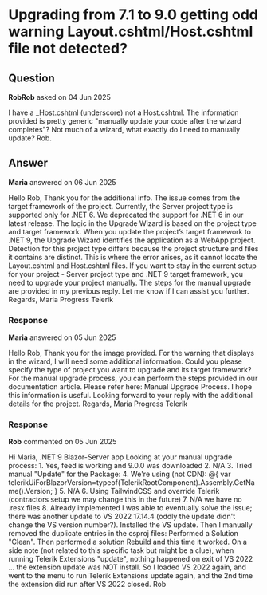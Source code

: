 # Upgrading from 7.1 to 9.0 getting odd warning Layout.cshtml/Host.cshtml file not detected?

## Question

**RobRob** asked on 04 Jun 2025

I have a _Host.cshtml (underscore) not a Host.cshtml. The information provided is pretty generic "manually update your code after the wizard completes"? Not much of a wizard, what exactly do I need to manually update? Rob.

## Answer

**Maria** answered on 06 Jun 2025

Hello Rob, Thank you for the additional info. The issue comes from the target framework of the project. Currently, the Server project type is supported only for .NET 6. We deprecated the support for .NET 6 in our latest release. The logic in the Upgrade Wizard is based on the project type and target framework. When you update the project’s target framework to .NET 9, the Upgrade Wizard identifies the application as a WebApp project. Detection for this project type differs because the project structure and files it contains are distinct. This is where the error arises, as it cannot locate the Layout.cshtml and Host.cshtml files. If you want to stay in the current setup for your project - Server project type and .NET 9 target framework, you need to upgrade your project manually. The steps for the manual upgrade are provided in my previous reply. Let me know if I can assist you further. Regards, Maria Progress Telerik

### Response

**Maria** answered on 05 Jun 2025

Hеllo Rob, Thank you for the image provided. For the warning that displays in the wizard, I will need some additional information. Could you please specify the type of project you want to upgrade and its target framework? For the manual upgrade process, you can perform the steps provided in our documentation article. Please refer here: Manual Upgrade Process. I hope this information is useful. Looking forward to your reply with the additional details for the project. Regards, Maria Progress Telerik

### Response

**Rob** commented on 05 Jun 2025

Hi Maria, .NET 9 Blazor-Server app Looking at your manual upgrade process: 1. Yes, feed is working and 9.0.0 was downloaded 2. N/A 3. Tried manual "Update" for the Package: 4. We're using (not CDN): @{
var telerikUiForBlazorVersion=typeof(TelerikRootComponent).Assembly.GetName().Version;
} <script src="_content/Telerik.UI.for.Blazor/js/telerik-blazor.js?@telerikUiForBlazorVersion"> </script> 5. N/A 6. Using TailwindCSS and override Telerik (contractors setup we may change this in the future) 7. N/A we have no .resx files 8. Already implemented I was able to eventually solve the issue; there was another update to VS 2022 17.14.4 (oddly the update didn't change the VS version number?). Installed the VS update. Then I manually removed the duplicate entries in the csproj files: Performed a Solution "Clean". Then performed a solution Rebuild and this time it worked. On a side note (not related to this specific task but might be a clue), when running Telerik Extensions "update", nothing happened on exit of VS 2022 ... the extension update was NOT install. So I loaded VS 2022 again, and went to the menu to run Telerik Extensions update again, and the 2nd time the extension did run after VS 2022 closed. Rob
